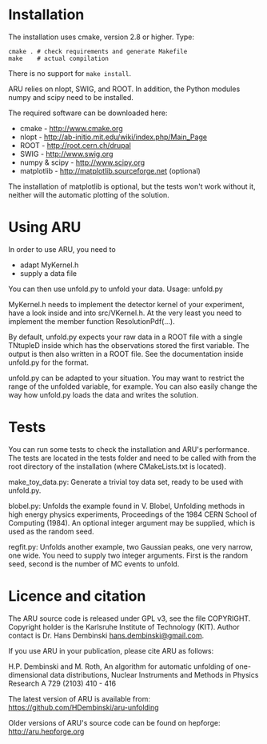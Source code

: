 Installation
============

The installation uses cmake, version 2.8 or higher. Type:

	cmake . # check requirements and generate Makefile
	make    # actual compilation

There is no support for `make install`.

ARU relies on nlopt, SWIG, and ROOT. In addition, the Python
modules numpy and scipy need to be installed.

The required software can be downloaded here:
* cmake         - http://www.cmake.org
* nlopt         - http://ab-initio.mit.edu/wiki/index.php/Main_Page
* ROOT          - http://root.cern.ch/drupal
* SWIG          - http://www.swig.org
* numpy & scipy - http://www.scipy.org
* matplotlib    - http://matplotlib.sourceforge.net (optional)

The installation of matplotlib is optional, but the tests won't
work without it, neither will the automatic plotting of the solution.

Using ARU
=========

In order to use ARU, you need to
- adapt MyKernel.h
- supply a data file

You can then use unfold.py to unfold your data.
Usage: unfold.py <inputFile> <outputFile>

MyKernel.h needs to implement the detector kernel of your experiment,
have a look inside and into src/VKernel.h. At the very least you need to
implement the member function ResolutionPdf(...).

By default, unfold.py expects your raw data in a ROOT file with a single
TNtupleD inside which has the observations stored the first variable. The
output is then also written in a ROOT file. See the documentation inside
unfold.py for the format.

unfold.py can be adapted to your situation. You may want to restrict the range
of the unfolded variable, for example. You can also easily change the way how
unfold.py loads the data and writes the solution.

Tests
=====

You can run some tests to check the installation and ARU's performance.
The tests are located in the tests folder and need to be called with from
the root directory of the installation (where CMakeLists.txt is located).

make_toy_data.py:
Generate a trivial toy data set, ready to be used with unfold.py.

blobel.py:
Unfolds the example found in
V. Blobel, Unfolding methods in high energy physics experiments,
Proceedings of the 1984 CERN School of Computing (1984).
An optional integer argument may be supplied, which is used as the random
seed.

regfit.py:
Unfolds another example, two Gaussian peaks, one very narrow, one wide.
You need to supply two integer arguments. First is the random seed, second
is the number of MC events to unfold.

Licence and citation
====================

The ARU source code is released under GPL v3, see the file COPYRIGHT.
Copyright holder is the Karlsruhe Institute of Technology (KIT).
Author contact is Dr. Hans Dembinski <hans.dembinski@gmail.com>.

If you use ARU in your publication, please cite ARU as follows:

H.P. Dembinski and M. Roth,
An algorithm for automatic unfolding of one-dimensional data distributions,
Nuclear Instruments and Methods in Physics Research A 729 (2103) 410 - 416

The latest version of ARU is available from:
https://github.com/HDembinski/aru-unfolding

Older versions of ARU's source code can be found on hepforge:
http://aru.hepforge.org
